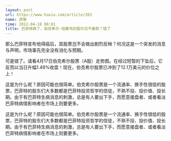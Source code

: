 ```yaml
---
layout: post
url: https://www.huxiu.com/article/203
name: 虎嗅
time: 2012-04-18 08:01
title: 巴菲特病了，伯克希尔·哈撒韦的股价岂不暴跌？错了
---
```

那么巴菲特宣布他得癌后，其股票岂不会做出剧烈反映？何况这是一个突发的消息与声明，市场事先完全没有消化与预期。

可是错了。请看4月17日伯克希尔股票（A股）走势图。在经过短暂的下坠后，它反而以当日升幅1.49%收盘！现在，伯克希尔股票已冲到了12.1万美元的价位之上！

这是为什么呢？原因可能也很简单。伯克希尔股票是一个流通率、换手性很低的股票，巴菲特的股东们大多数都是巴菲特投资哲学的信徒，不熟不投、投价值、投长期。由于有巴菲特生病消息的刺激，总是有人要出下手，而愿意接盘者、或者看淡巴菲特病情影响者在市场上则要更多。

这是为什么呢？原因可能也很简单。伯克希尔股票是一个流通率、换手性很低的股票，巴菲特的股东们大多数都是巴菲特投资哲学的信徒，不熟不投、投价值、投长期。由于有巴菲特生病消息的刺激，总是有人要出下手，而愿意接盘者、或者看淡巴菲特病情影响者在市场上则要更多。

